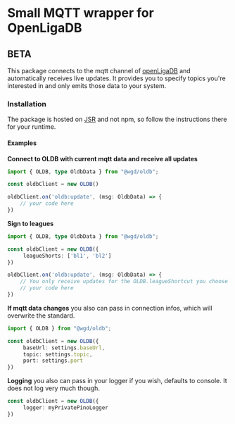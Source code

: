 # Small MQTT wrapper for OpenLigaDB 
## BETA
This package connects to the mqtt channel of [openLigaDB](https://www.openligadb.de/) and automatically receives live updates. It provides you to specify topics you're interested in and only emits those data to your system.

### Installation
The package is hosted on [JSR](https://jsr.io/@wgd/oldb) and not npm, so follow the instructions there for your runtime. 

#### Examples
**Connect to OLDB with current mqtt data and receive all updates**
```Typescript
import { OLDB, type OldbData } from "@wgd/oldb";

const oldbClient = new OLDB()

oldbClient.on('oldb:update', (msg: OldbData) => {
    // your code here
})
```

**Sign to leagues**
```Typescript
import { OLDB, type OldbData } from "@wgd/oldb";

const oldbClient = new OLDB({
     leagueShorts: ['bl1', 'bl2']
})

oldbClient.on('oldb:update', (msg: OldbData) => {
    // You only receive updates for the OLDB.leagueShortcut you choose
    // your code here
})
```

**If mqtt data changes**
you also can pass in connection infos, which will overwrite the standard.
```Typescript
import { OLDB } from "@wgd/oldb";

const oldbClient = new OLDB({
     baseUrl: settings.baseUrl,
     topic: settings.topic,
     port: settings.port
})
```

**Logging**
you also can pass in your logger if you wish, defaults to console. 
It does not log very much though.
```Typescript
const oldbClient = new OLDB({
     logger: myPrivatePinoLogger
})
```